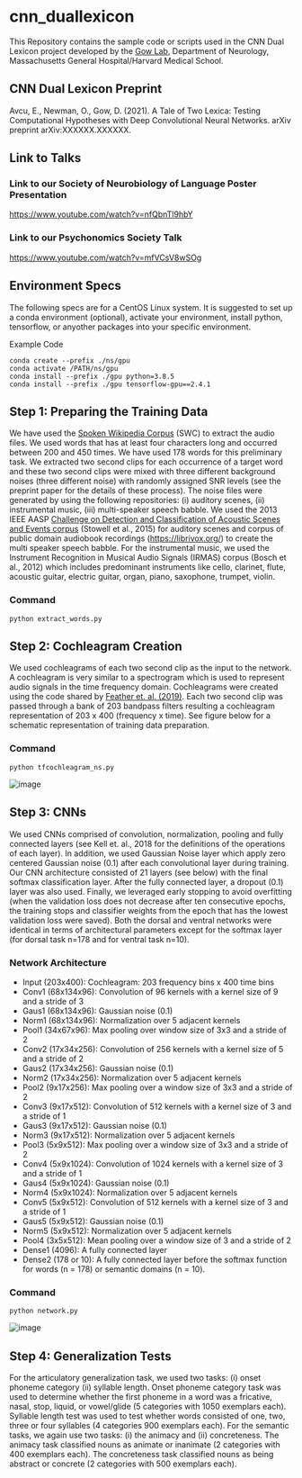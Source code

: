 # cnn_duallexicon
This Repository contains the sample code or scripts used in the CNN Dual Lexicon project developed by the [Gow Lab](https://gowlab.mgh.harvard.edu/), Department of Neurology, Massachusetts General Hospital/Harvard Medical School.

## CNN Dual Lexicon Preprint

Avcu, E., Newman, O., Gow, D. (2021). A Tale of Two Lexica: Testing Computational Hypotheses with Deep Convolutional Neural Networks. arXiv preprint arXiv:XXXXXX.XXXXXX.

## Link to Talks

### Link to our Society of Neurobiology of Language Poster Presentation
https://www.youtube.com/watch?v=nfQbnTl9hbY

### Link to our Psychonomics Society Talk
https://www.youtube.com/watch?v=mfVCsV8wSOg

## Environment Specs
The following specs are for a CentOS Linux system.
It is suggested to set up a conda environment (optional), activate your environment, install python, tensorflow, or anyother packages into your specific environment.

Example Code
```
conda create --prefix ./ns/gpu
conda activate /PATH/ns/gpu
conda install --prefix ./gpu python=3.8.5
conda install --prefix ./gpu tensorflow-gpu==2.4.1
```

## Step 1: Preparing the Training Data
We have used the [Spoken Wikipedia Corpus](https://nats.gitlab.io/swc/) (SWC) to extract the audio files. We used words that has at least four characters long and occurred between 200 and 450 times. We have used 178 words for this preliminary task.
We extracted two second clips for each occurrence of a target word and these two second clips were mixed with three different background noises (three different noise) with randomly assigned SNR levels (see the preprint paper for the details of these process). The noise files were generated by using the following repositories: (i) auditory scenes, (ii) instrumental music, (iii) multi-speaker speech babble. We used the 2013 IEEE AASP [Challenge on Detection and Classification of Acoustic Scenes and Events corpus](http://c4dm.eecs.qmul.ac.uk/sceneseventschallenge/description.html)  (Stowell et al., 2015) for auditory scenes and corpus of public domain audiobook recordings (https://librivox.org/) to create the multi speaker speech babble. For the instrumental music, we used the Instrument Recognition in Musical Audio Signals (IRMAS) corpus (Bosch et al., 2012) which  includes predominant instruments like cello, clarinet, flute, acoustic guitar, electric guitar, organ, piano, saxophone, trumpet, violin.

### Command
```
python extract_words.py
```

## Step 2: Cochleagram Creation
We used cochleagrams of each two second clip as the input to the network. A cochleagram is very similar to a spectrogram which is used to represent audio signals in the time frequency domain. Cochleagrams were created using the code shared by [Feather et. al. (2019)](https://github.com/jenellefeather/tfcochleagram). Each two second clip was passed through a bank of 203 bandpass filters resulting a cochleagram representation of 203 x 400 (frequency x time). See figure below for a schematic representation of training data preparation.

### Command
```
python tfcochleagram_ns.py
```
![image](https://user-images.githubusercontent.com/32641692/112358864-17b38480-8ca7-11eb-8489-323c2792469a.png)

## Step 3: CNNs
We used CNNs comprised of convolution, normalization, pooling and fully connected layers (see Kell et. al., 2018 for the definitions of the operations of each layer). In addition, we used Gaussian Noise layer which apply zero centered Gaussian noise (0.1) after each convolutional layer during training. Our CNN architecture consisted of 21 layers (see below) with the final softmax classification layer. After the fully connected layer, a dropout (0.1) layer was also used. Finally, we leveraged early stopping to avoid overfitting (when the validation loss does not decrease after ten consecutive epochs, the training stops and classifier weights from the epoch that has the lowest validation loss were saved).
Both the dorsal and ventral networks were identical in terms of architectural parameters except for the softmax layer (for dorsal task n=178 and for ventral task n=10). 

### Network Architecture
-	Input (203x400): Cochleagram: 203 frequency bins x 400 time bins
-	Conv1 (68x134x96): Convolution of 96 kernels with a kernel size of 9 and a stride of 3
-	Gaus1 (68x134x96): Gaussian noise (0.1)
-	Norm1 (68x134x96): Normalization over 5 adjacent kernels
-	Pool1 (34x67x96): Max pooling over window size of 3x3 and a stride of 2
-	Conv2 (17x34x256): Convolution of 256 kernels with a kernel size of 5 and a stride of 2
-	Gaus2 (17x34x256): Gaussian noise (0.1)
-	Norm2 (17x34x256): Normalization over 5 adjacent kernels
-	Pool2 (9x17x256): Max pooling over a window size of 3x3 and a stride of 2
-	Conv3 (9x17x512): Convolution of 512 kernels with a kernel size of 3 and a stride of 1
-	Gaus3 (9x17x512): Gaussian noise (0.1)
-	Norm3 (9x17x512): Normalization over 5 adjacent kernels
-	Pool3 (5x9x512): Max pooling over a window size of 3x3 and a stride of 2
-	Conv4 (5x9x1024): Convolution of 1024 kernels with a kernel size of 3 and a stride of 1
-	Gaus4 (5x9x1024): Gaussian noise (0.1)
-	Norm4 (5x9x1024): Normalization over 5 adjacent kernels
-	Conv5 (5x9x512): Convolution of 512 kernels with a kernel size of 3 and a stride of 1
-	Gaus5 (5x9x512): Gaussian noise (0.1)
-	Norm5 (5x9x512): Normalization over 5 adjacent kernels
-	Pool4 (3x5x512): Mean pooling over a window size of 3 and a stride of 2
-	Dense1 (4096): A fully connected layer
-	Dense2 (178 or 10): A fully connected layer before the softmax function for words (n = 178) or semantic domains (n = 10).


### Command
```
python network.py
```
![image](https://user-images.githubusercontent.com/32641692/112854090-7bf59000-907b-11eb-8ed6-8d0c04c6cecc.png)

## Step 4: Generalization Tests
For the articulatory generalization task, we used two tasks: (i) onset phoneme category (ii) syllable length. Onset phoneme category task was used to determine whether the first phoneme in a word was a fricative, nasal, stop, liquid, or vowel/glide (5 categories with 1050 exemplars each). Syllable length test was used to test whether words consisted  of one, two, three or four syllables (4 categories 900 exemplars each). For the semantic tasks, we again use two tasks: (i) the animacy and (ii) concreteness. The animacy task classified  nouns as animate or inanimate (2 categories with 400 exemplars each). The concreteness task classified nouns as being abstract or concrete (2 categories with 500 exemplars each).


